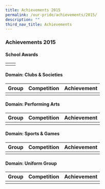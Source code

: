 ```yaml
---
title: Achievements 2015
permalink: /our-pride/achievements/2015/
description: ""
third_nav_title: Achievements
---
```

### **Achievements 2015**
#### **School Awards**

|  |  |
|:---:|:---:|
|  |  |

#### **Domain: Clubs & Societies**

| Group | Competition | Achievement |
|:---:|:---:|:---:|
|  |  |  | 

#### **Domain: Performing Arts**

| Group | Competition | Achievement |
|:---:|:---:|:---:|
|  |  |  | 

#### **Domain: Sports & Games**

| Group | Competition | Achievement |
|:---:|:---:|:---:|
|  |  |  | 

#### **Domain: Uniform Group**

| Group | Competition | Achievement |
|:---:|:---:|:---:|
|  |  |  |